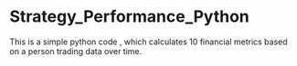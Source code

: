 # Strategy_Performance_Python
This is a simple python code , which calculates 10 financial metrics based on a person trading data over time.
